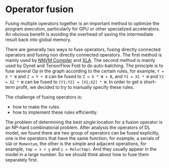 # Operator fusion  
Fusing multiple operators together is an important method to optimize the program execution, particularly for GPU or other specialized accelerators. An obvious benefit is avoiding the overhead of saving the intermediate result back into global memory.   

There are generally two ways to fuse operators, fusing directly connected operators and fusing non directly connected operators. The first method is mainly used by [NNVM Compiler](https://github.com/dmlc/tvm/) and [XLA](https://www.tensorflow.org/performance/xla/). The second method is mainly used by Dynet and TensorFlow Fold to do auto-batching. The principle is to fuse several Op in the graph according to the certain rules, for example, `Y = X * W` and `Z = Y + B` can be fused to `Z = X * W + B`, and `Y1 = X1 * W` and `Y2 = X2 * W` can be fused to `[Y1;Y2] = [X1;X2] * W`. In order to get a short-term profit, we decided to try to manually specify these rules.   

The challenge of fusing operators is:
  - how to make the rules.
  - how to implement these rules efficiently.

The problem of determining the best single location for a fusion operator is an NP-hard combinatorial problem. After analysis the operators of DL model, we found there are two group of operators can be fused explicitly, one is the operators that have the same function, for example, a serials of `SGD` or `Momentum`, the other is the simple and adjacent operations, for example, `tmp = x + y` and `z = Relu(tmp)`. And they usually appear in the model in a large number. So we should think about how to fuse them separately first.
